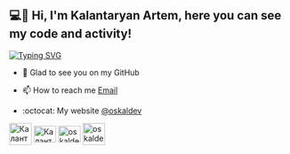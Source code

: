  

## 💻👋 Hi, I'm Kalantaryan Artem, here you can see my code and activity!
 [![Typing SVG](https://readme-typing-svg.herokuapp.com?color=%2336BCF7&lines=frontend+developer)](https://git.io/typing-svg)
- 💬 Glad to see you on my GitHub 

- 📫 How to reach me [Email](mailto:artem-kalantaryan@mail.ru)

- :octocat: My website [@oskaldev](https://oskaldev.github.io/)

<p align="left">
	<a href="https://leetcode.com/oskaldev/" target="blank"><img align="center" src="https://img.icons8.com/?size=80&id=wDGo581Ea5Nf&format=png" alt="Калантарян Артём" height="40" width="40"/></a>
	<a href="https://vk.com/oskaldev" target="blank"><img align="center" src="https://raw.githubusercontent.com/rahuldkjain/github-profile-readme-generator/master/src/images/icons/Social/vk.svg" alt="Калантарян Артём" height="30" width="40" /></a>
	<a href="https://t.me/klartem" target="blank"><img align="center" src="https://www.svgrepo.com/download/343522/telegram-communication-chat-interaction-network-connection.svg" alt="oskaldev" height="30" width="40" /></a>
	<a href="https://www.linkedin.com/in/oskaldev/" target="blank"><img align="center" src="https://img.icons8.com/?size=1x&id=xuvGCOXi8Wyg&format=png" alt="oskaldev" height="40" width="40" /></a>
</p>


